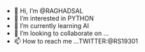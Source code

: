- 👋 Hi, I’m @RAGHADSAL
- 👀 I’m interested in  PYTHON 
- 🌱 I’m currently learning AI
- 💞️ I’m looking to collaborate on ...
- 📫 How to reach me ...TWITTER:@RS19301

<!---
RAGHADSAL/RAGHADSAL is a ✨ special ✨ repository because its `README.md` (this file) appears on your GitHub profile.
You can click the Preview link to take a look at your changes.
--->
